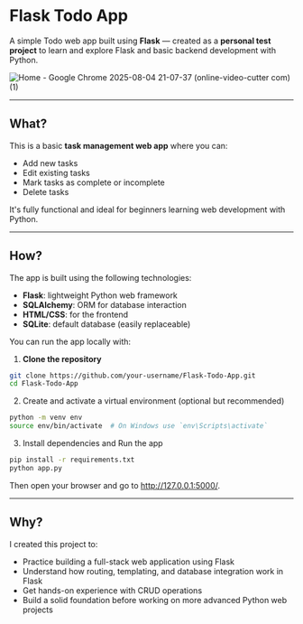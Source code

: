 # Flask Todo App

A simple Todo web app built using **Flask** — created as a **personal test project** to learn and explore Flask and basic backend development with Python.

![Home - Google Chrome 2025-08-04 21-07-37 (online-video-cutter com) (1)](https://github.com/user-attachments/assets/8c7e0ef6-8bc1-4bfe-95a1-7b9d51141d78)

---

## What?

This is a basic **task management web app** where you can:

- Add new tasks
- Edit existing tasks
- Mark tasks as complete or incomplete
- Delete tasks

It's fully functional and ideal for beginners learning web development with Python.

---

## How?

The app is built using the following technologies:

- **Flask**: lightweight Python web framework
- **SQLAlchemy**: ORM for database interaction
- **HTML/CSS**: for the frontend
- **SQLite**: default database (easily replaceable)

You can run the app locally with:

1. **Clone the repository**

```bash
git clone https://github.com/your-username/Flask-Todo-App.git
cd Flask-Todo-App
```

2. Create and activate a virtual environment (optional but recommended)

```bash
python -m venv env
source env/bin/activate  # On Windows use `env\Scripts\activate`
```

3. Install dependencies and Run the app

```bash
pip install -r requirements.txt
python app.py
```
Then open your browser and go to http://127.0.0.1:5000/.

---

## Why?

I created this project to:

- Practice building a full-stack web application using Flask
- Understand how routing, templating, and database integration work in Flask
- Get hands-on experience with CRUD operations
- Build a solid foundation before working on more advanced Python web projects
